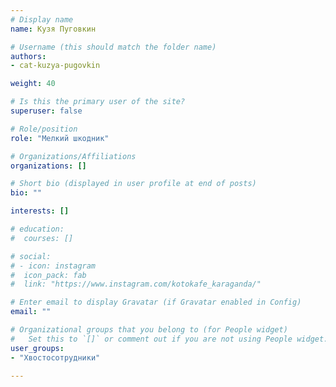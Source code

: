 ```yaml
---
# Display name
name: Кузя Пуговкин

# Username (this should match the folder name)
authors:
- cat-kuzya-pugovkin

weight: 40

# Is this the primary user of the site?
superuser: false

# Role/position
role: "Мелкий шкодник"

# Organizations/Affiliations
organizations: []

# Short bio (displayed in user profile at end of posts)
bio: ""

interests: []

# education:
#  courses: []

# social:
# - icon: instagram
#  icon_pack: fab
#  link: "https://www.instagram.com/kotokafe_karaganda/"

# Enter email to display Gravatar (if Gravatar enabled in Config)
email: ""

# Organizational groups that you belong to (for People widget)
#   Set this to `[]` or comment out if you are not using People widget.
user_groups:
- "Хвостосотрудники"

---
```


